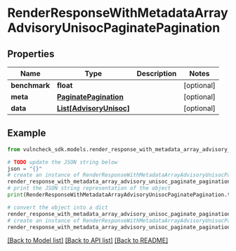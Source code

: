 # RenderResponseWithMetadataArrayAdvisoryUnisocPaginatePagination


## Properties

Name | Type | Description | Notes
------------ | ------------- | ------------- | -------------
**benchmark** | **float** |  | [optional] 
**meta** | [**PaginatePagination**](PaginatePagination.md) |  | [optional] 
**data** | [**List[AdvisoryUnisoc]**](AdvisoryUnisoc.md) |  | [optional] 

## Example

```python
from vulncheck_sdk.models.render_response_with_metadata_array_advisory_unisoc_paginate_pagination import RenderResponseWithMetadataArrayAdvisoryUnisocPaginatePagination

# TODO update the JSON string below
json = "{}"
# create an instance of RenderResponseWithMetadataArrayAdvisoryUnisocPaginatePagination from a JSON string
render_response_with_metadata_array_advisory_unisoc_paginate_pagination_instance = RenderResponseWithMetadataArrayAdvisoryUnisocPaginatePagination.from_json(json)
# print the JSON string representation of the object
print(RenderResponseWithMetadataArrayAdvisoryUnisocPaginatePagination.to_json())

# convert the object into a dict
render_response_with_metadata_array_advisory_unisoc_paginate_pagination_dict = render_response_with_metadata_array_advisory_unisoc_paginate_pagination_instance.to_dict()
# create an instance of RenderResponseWithMetadataArrayAdvisoryUnisocPaginatePagination from a dict
render_response_with_metadata_array_advisory_unisoc_paginate_pagination_from_dict = RenderResponseWithMetadataArrayAdvisoryUnisocPaginatePagination.from_dict(render_response_with_metadata_array_advisory_unisoc_paginate_pagination_dict)
```
[[Back to Model list]](../README.md#documentation-for-models) [[Back to API list]](../README.md#documentation-for-api-endpoints) [[Back to README]](../README.md)



